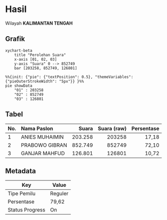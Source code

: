 # Hasil

Wilayah **KALIMANTAN TENGAH**

## Grafik

```mermaid
xychart-beta
    title "Perolehan Suara"
    x-axis [01, 02, 03]
    y-axis "Suara" 0 --> 852749
    bar [203258, 852749, 126801]
```

```mermaid
%%{init: {"pie": {"textPosition": 0.5}, "themeVariables": {"pieOuterStrokeWidth": "5px"}} }%%
pie showData
    "01" : 203258
    "02" : 852749
    "03" : 126801
```

## Tabel

| No. | Nama Paslon    | Suara   | Suara (raw) | Persentase |
|:--- |:-------------- | -------:| -----------:| ----------:|
| 1   | ANIES MUHAIMIN | 203.258 | 203258      | 17,18      |
| 2   | PRABOWO GIBRAN | 852.749 | 852749      | 72,10      |
| 3   | GANJAR MAHFUD  | 126.801 | 126801      | 10,72      |


## Metadata

| Key             | Value   |
| --------------- | ------- |
| Tipe Pemilu     | Reguler |
| Persentase      | 79,62   |
| Status Progress | On      |



